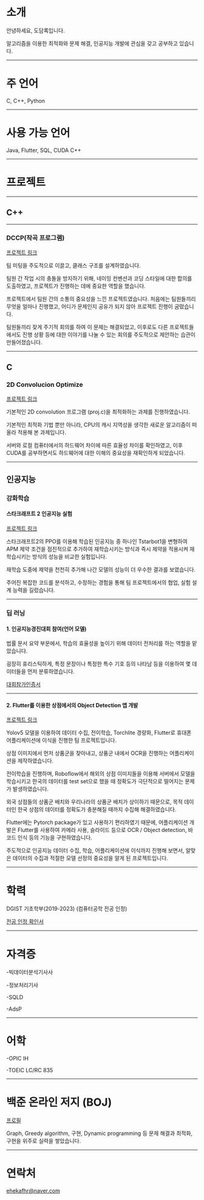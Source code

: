 # 소개

안녕하세요, 도담록입니다.

알고리즘을 이용한 최적화와 문제 해결, 인공지능 개발에 관심을 갖고 공부하고 있습니다.

---
# 주 언어

C, C++, Python

---

# 사용 가능 언어

Java, Flutter, SQL, CUDA C++

---

# 프로젝트

---
	
## C++

---

###  DCCP(작곡 프로그램) 


[프로젝트 링크](https://github.com/sadgabriel/DCCP)

팀 미팅을 주도적으로 이끌고, 클래스 구조를 설계하였습니다.

팀원 간 작업 시의 충돌을 방지하기 위해, 네이밍 컨벤션과 코딩 스타일에 대한 합의를 도출하였고, 프로젝트가 진행하는 데에 중요한 역할을 했습니다.

프로젝트에서 팀원 간의 소통의 중요성을 느낀 프로젝트였습니다. 처음에는 팀원들끼리 무엇을 얼마나 진행했고, 어디가 문제인지 공유가 되지 않아 프로젝트 진행이 굼떴습니다.

팀원들끼리 잦게 주기적 회의를 하여 이 문제는 해결되었고, 이후로도 다른 프로젝트들에서도 진행 상황 등에 대한 이야기를 나눌 수 있는 회의를 주도적으로 제안하는 습관이 만들어졌습니다.

---

## C

### 2D Convolucion Optimize  

[프로젝트 링크](https://github.com/ehekafhr/DGIST_ASSIGNMENTS/tree/main/systemprogramming_optimize)

기본적인 2D convolution 프로그램 (proj.c)을 최적화하는 과제를 진행하였습니다.

기본적인 최적화 기법 뿐만 아니라, CPU의 캐시 지역성을 생각한 새로운 알고리즘이 떠올라 적용해 본 과제입니다.

서버와 로컬 컴퓨터에서의 하드웨어 차이에 따른 효율성 차이를 확인하였고, 이후 CUDA를 공부하면서도 하드웨어에 대한 이해의 중요성을 재확인하게 되었습니다.

---

## 인공지능

### 강화학습

#### 스타크래프트 2 인공지능 실험  

[프로젝트 링크](https://github.com/ehekafhr/TStarBot1)

스타크래프트2의 PPO를 이용해 학습된 인공지능 중 하나인 Tstarbot1을 변형하여 APM 제약 조건을 점진적으로 추가하여 재학습시키는 방식과 즉시 제약을 적용시켜 재학습시키는 방식의 성능을 비교한 실험입니다.

재학습 도중에 제약을 천천히 추가해 나간 모델의 성능이 더 우수한 결과를 보였습니다.

주어진 복잡한 코드를 분석하고, 수정하는 경험을 통해 팀 프로젝트에서의 협업, 실험 설계 능력을 길렀습니다.

---

### 딥 러닝

#### 1. 인공지능경진대회 참여(언어 모델)

법률 문서 요약 부문에서, 학습의 효율성을 높이기 위해 데이터 전처리를 하는 역할을 맡았습니다.

굉장히 휴리스틱하게, 특정 문장이나 특정한 특수 기호 등의 나타남 등을 이용하여 몇 데이터들을 먼저 분류하였습니다.

[대회참가인증서](https://github.com/user-attachments/files/18141398/default.pdf)

---

#### 2. Flutter를 이용한 상점에서의 Object Detection 앱 개발 

[프로젝트 링크](https://github.com/ehekafhr/od_ugrp_ehekafhr)

Yolov5 모델을 이용하여 데이터 수집, 전이학습, Torchlite 경량화, Flutter로 휴대폰 어플리케이션에 이식을 진행한 팀 프로젝트입니다.

상점 이미지에서 먼저 상품군을 찾아내고, 상품군 내에서 OCR을 진행하는 어플리케이션을 제작하였습니다.

전이학습을 진행하며, Roboflow에서 해외의 상점 이미지들을 이용해 서버에서 모델을 학습시키고 한국의 데이터를 test set으로 했을 때 정확도가 극단적으로 떨어지는 문제가 발생하였습니다.

외국 상점들의 상품군 배치와 우리나라의 상품군 배치가 상이하기 때문으로, 목적 데이터인 한국 상점의 데이터를 정확도가 충분해질 때까지 수집해 해결하였습니다.

Flutter에는 Pytorch package가 있고 사용하기 편리하였기 때문에, 어플리케이션 개발은 Flutter를 사용하여 카메라 사용, 슬라이드 등으로 OCR / Object detection, 바코드 인식 등의 기능을 구현하였습니다.

주도적으로 인공지능 데이터 수집, 학습, 어플리케이션에 이식까지 진행해 보면서, 알맞은 데이터의 수집과 적절한 모델 선정의 중요성을 알게 된 프로젝트입니다.

---

# 학력

DGIST 기초학부(2019-2023) (컴퓨터공학 전공 인정)

[전공 인정 확인서](https://github.com/user-attachments/files/18141400/201911050.pdf)

---

# 자격증

-빅데이터분석기사사

-정보처리기사

-SQLD

-AdsP

---

# 어학

-OPIC IH

-TOEIC LC/RC 835

---

# 백준 온라인 저지 (BOJ)

[프로필](https://www.acmicpc.net/user/ehekafhr)

Graph, Greedy algorithm, 구현, Dynamic programming 등 문제 해결과 최적화, 구현을 위주로 실력을 쌓았습니다.

---

# 연락처

ehekafhr@naver.com
